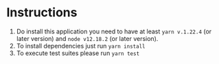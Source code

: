 # Instructions

1. Do install this application you need to have at least `yarn v.1.22.4` (or later version) and `node v12.18.2` (or later version).
1. To install dependencies just run `yarn install`
1. To execute test suites please run `yarn test`
